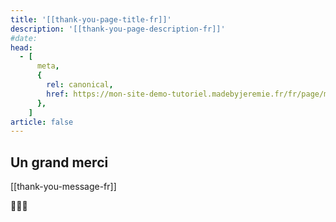 ```yaml
---
title: '[[thank-you-page-title-fr]]'
description: '[[thank-you-page-description-fr]]'
#date:
head:
  - [
      meta,
      {
        rel: canonical,
        href: https://mon-site-demo-tutoriel.madebyjeremie.fr/fr/page/merci/,
      },
    ]
article: false
---
```


## Un grand merci

[[thank-you-message-fr]]

💖💖💖

<!-- Add share to facebook or twitter button? -->
